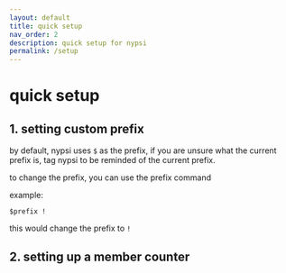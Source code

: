 ```yaml
---
layout: default
title: quick setup
nav_order: 2
description: quick setup for nypsi
permalink: /setup
---
```


# quick setup

## 1. setting custom prefix

by default, nypsi uses `$` as the prefix, if you are unsure what the current prefix is, tag nypsi to be reminded of the current prefix.

to change the prefix, you can use the prefix command

example:
```
$prefix !
```
this would change the prefix to `!`

## 2. setting up a member counter